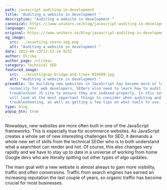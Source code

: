 ```yaml
---
path: javascript-auditing-in-development
title: "Auditing a website in development "
description: "Auditing a website in development "
canonical: https:///www.unikorn.se/blog/javascript-auditing-in-development
language: /en/
original: https:///www.unikorn.se/blog/javascript-auditing-in-development/
og_image:
  src: ../assets/og-share-img.png
  alt: "Auditing a website in development "
date: 2022-09-13T13:52:24.923Z
author: Ulrika
author_page: /ulrika/
category: Technical SEO
featured_image:
  src: ../assets/gray-bridge-and-trees-814499.jpg
  alt: "Auditing a website in development "
preamble: "As building new websites in JavaScript has become more or less a
  normality for web developers, SEOers also need to learn how to audit and
  troubleshoot JS site to ensure they are indexed properly. In this session we
  will look at the most important things to consider when auditing and
  troubleshooting, as well as getting a few tips on what tools to use. "
type: blog
popup_btn: true
---
```

Nowadays, new websites are more often built in one of the JavaScript frameworks. This is especially true for ecommerce websites. As JavaScript creates a whole set of new interesting challenges for SEO, it demands a whole new set of skills from the technical SEOer who is to both understand what a searchbot can render and not. Of course, this also changes very rapidly and we have to stay up to date in a universe of working from home Google devs who are literally spitting out other types of algo updates.

The main goal with a new website is almost always to gain more visibility, traffic and often conversions. Traffic from search engines has earned an increasing reputation the last couple of years, so organic traffic has become crucial for most businesses.